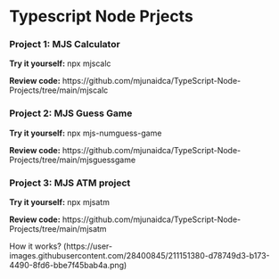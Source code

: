 # Typescript Node Prjects


<p> </p>
<h3>Project 1: MJS Calculator</h3>
  <p> <b>Try it yourself:</b> npx mjscalc </p>
  <p> </p>
  <p> <b>Review code:</b> https://github.com/mjunaidca/TypeScript-Node-Projects/tree/main/mjscalc </p>
<p> </p>


<p> </p>
<h3>Project 2: MJS Guess Game</h3>
  <p> <b>Try it yourself:</b> npx mjs-numguess-game </p>
  <p> </p>
  <p> <b>Review code:</b> https://github.com/mjunaidca/TypeScript-Node-Projects/tree/main/mjsguessgame </p>
<p> </p>
<p> </p>
<h3>Project 3: MJS ATM project</h3>
  <p> <b>Try it yourself:</b> npx mjsatm </p>
  <p> </p>
  <p> <b>Review code:</b> https://github.com/mjunaidca/TypeScript-Node-Projects/tree/main/mjsatm </p>
  <p> How it works? (https://user-images.githubusercontent.com/28400845/211151380-d78749d3-b173-4490-8fd6-bbe7f45bab4a.png) </p>
